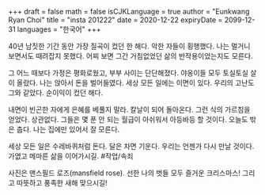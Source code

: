 +++
draft = false
math = false
isCJKLanguage = true
author = "Eunkwang Ryan Choi"
title = "insta 201222"
date = 2020-12-22
expiryDate = 2099-12-31
languages = "한국어"
+++

40년 남짓한 기간 동안 가장 질곡이 컸던 한 해다. 악한 자들이 횡행했다. 나는 멀거니 보면서도 때려잡지 못했다. 어찌 보면 그간 거침없었던 삶의 반작용이었는지도 모른다.

그 어느 때보다 가정은 평화로웠고, 부부 사이는 단단해졌다. 야옹이들 모두 토실토실 살이 올랐다. 나는 앉아서 돈을 벌어들였다. 세상 모든 일에는 이면이 있다. 우리의 고난도 그와 같았다. 순이익이 컸던 해다.

내면이 빈곤한 자에게 은혜를 베풀지 말라. 칼날이 되어 돌아온다. 그런 식의 가르침을 얻었다. 상관없다. 그들은 몇 푼 안 되는 월급이 아쉬워서 아등바등 할 것이다. 오늘도 밖은 춥다. 나는 집에만 있어서 잘 모른다.

세상 모든 일은 수레바퀴처럼 돈다. 달은 차면 기운다. 우리는 언젠가 다시 만날 것이다. 가엾고 메마른 삶을 이어가시길. #작업/속죄

사진은 맨스필드 로즈(mansfield rose). 선한 나의 벗들 모두 즐거운 크리스마스! 그리고 따뜻하고 풍족한 새해 맞으시길! 